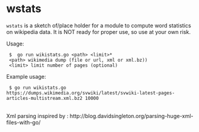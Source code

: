 # wstats

`wstats` is a sketch of/place holder for a module to compute word statistics on wikipedia data. It is NOT ready for proper use, so use at your own risk.

Usage:
  
     $	go run wikistats.go <path> <limit>*
     <path> wikimedia dump (file or url, xml or xml.bz))
     <limit> limit number of pages (optional)
   	
Example usage:

     $ go run wikistats.go https://dumps.wikimedia.org/svwiki/latest/svwiki-latest-pages-articles-multistream.xml.bz2 10000




<br/>
Xml parsing inspired by : http://blog.davidsingleton.org/parsing-huge-xml-files-with-go/
